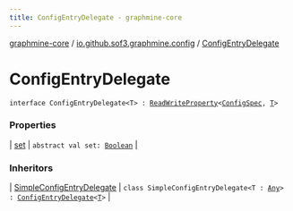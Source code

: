```yaml
---
title: ConfigEntryDelegate - graphmine-core
---
```


[graphmine-core](../../index.html) / [io.github.sof3.graphmine.config](../index.html) / [ConfigEntryDelegate](./index.html)

# ConfigEntryDelegate

`interface ConfigEntryDelegate<T> : `[`ReadWriteProperty`](https://kotlinlang.org/api/latest/jvm/stdlib/kotlin.properties/-read-write-property/index.html)`<`[`ConfigSpec`](../-config-spec/index.html)`, `[`T`](index.html#T)`>`

### Properties

| [set](set.html) | `abstract val set: `[`Boolean`](https://kotlinlang.org/api/latest/jvm/stdlib/kotlin/-boolean/index.html) |

### Inheritors

| [SimpleConfigEntryDelegate](../-simple-config-entry-delegate/index.html) | `class SimpleConfigEntryDelegate<T : `[`Any`](https://kotlinlang.org/api/latest/jvm/stdlib/kotlin/-any/index.html)`> : `[`ConfigEntryDelegate`](./index.html)`<`[`T`](../-simple-config-entry-delegate/index.html#T)`>` |

